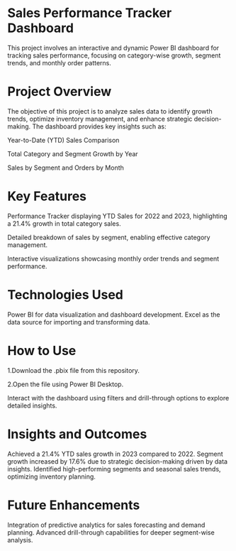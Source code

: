 # Sales Performance Tracker Dashboard
This project involves an interactive and dynamic Power BI dashboard for tracking sales performance, focusing on category-wise growth, segment trends, and monthly order patterns.

# Project Overview
The objective of this project is to analyze sales data to identify growth trends, optimize inventory management, and enhance strategic decision-making. The dashboard provides key insights such as:

Year-to-Date (YTD) Sales Comparison

Total Category and Segment Growth by Year

Sales by Segment and Orders by Month

# Key Features
Performance Tracker displaying YTD Sales for 2022 and 2023, highlighting a 21.4% growth in total category sales.

Detailed breakdown of sales by segment, enabling effective category management.

Interactive visualizations showcasing monthly order trends and segment performance.

# Technologies Used
Power BI for data visualization and dashboard development.
Excel as the data source for importing and transforming data.
# How to Use
1.Download the .pbix file from this repository.

2.Open the file using Power BI Desktop.

Interact with the dashboard using filters and drill-through options to explore detailed insights.
# Insights and Outcomes
Achieved a 21.4% YTD sales growth in 2023 compared to 2022.
Segment growth increased by 17.6% due to strategic decision-making driven by data insights.
Identified high-performing segments and seasonal sales trends, optimizing inventory planning.
# Future Enhancements
Integration of predictive analytics for sales forecasting and demand planning.
Advanced drill-through capabilities for deeper segment-wise analysis.
